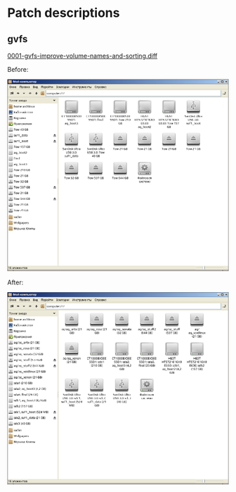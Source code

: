 # Patch descriptions

## gvfs

[0001-gvfs-improve-volume-names-and-sorting.diff](../gvfs/0001-gvfs-improve-volume-names-and-sorting.diff)

Before:

![](gvfs-improved-names-and-sorting/01-before.png)

After:

![](gvfs-improved-names-and-sorting/02-after.png)
